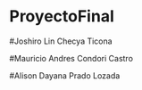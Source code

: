 # ProyectoFinal

#Joshiro Lin Checya Ticona

#Mauricio  Andres Condori Castro

#Alison Dayana Prado Lozada
